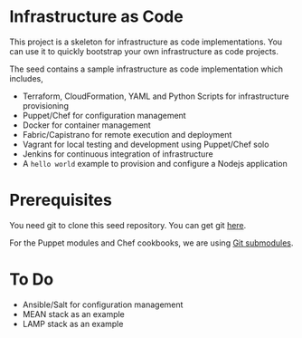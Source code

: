 # Infrastructure as Code
This project is a skeleton for infrastructure as code implementations. You can use it to quickly bootstrap your own infrastructure as code projects.

The seed contains a sample infrastructure as code implementation which includes,

- Terraform, CloudFormation, YAML and Python Scripts for infrastructure provisioning
- Puppet/Chef for configuration management 
- Docker for container management
- Fabric/Capistrano for remote execution and deployment
- Vagrant for local testing and development using Puppet/Chef solo
- Jenkins for continuous integration of infrastructure  
- A `hello world` example to provision and configure a Nodejs application

# Prerequisites
You need git to clone this seed repository. You can get git [here](http://git-scm.com/).

For the Puppet modules and Chef cookbooks, we are using [Git submodules](https://git-scm.com/docs/git-submodule).

# To Do

- Ansible/Salt for configuration management
- MEAN stack as an example 
- LAMP stack as an example